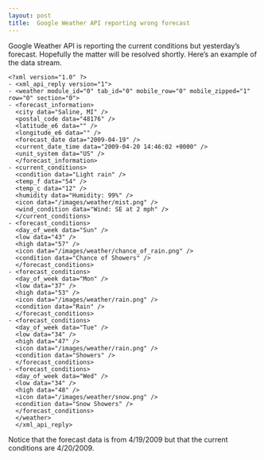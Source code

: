 ```yaml
---
layout: post
title:  Google Weather API reporting wrong forecast
---
```

Google Weather API is reporting the current conditions but yesterday’s forecast. Hopefully the matter will be resolved shortly. Here’s an example of the data stream.
    
    <?xml version="1.0" ?> 
    - <xml_api_reply version="1">
    - <weather module_id="0" tab_id="0" mobile_row="0" mobile_zipped="1" row="0" section="0">
    - <forecast_information>
      <city data="Saline, MI" /> 
      <postal_code data="48176" /> 
      <latitude_e6 data="" /> 
      <longitude_e6 data="" /> 
      <forecast_date data="2009-04-19" /> 
      <current_date_time data="2009-04-20 14:46:02 +0000" /> 
      <unit_system data="US" /> 
      </forecast_information>
    - <current_conditions>
      <condition data="Light rain" /> 
      <temp_f data="54" /> 
      <temp_c data="12" /> 
      <humidity data="Humidity: 99%" /> 
      <icon data="/images/weather/mist.png" /> 
      <wind_condition data="Wind: SE at 2 mph" /> 
      </current_conditions>
    - <forecast_conditions>
      <day_of_week data="Sun" /> 
      <low data="43" /> 
      <high data="57" /> 
      <icon data="/images/weather/chance_of_rain.png" /> 
      <condition data="Chance of Showers" /> 
      </forecast_conditions>
    - <forecast_conditions>
      <day_of_week data="Mon" /> 
      <low data="37" /> 
      <high data="53" /> 
      <icon data="/images/weather/rain.png" /> 
      <condition data="Rain" /> 
      </forecast_conditions>
    - <forecast_conditions>
      <day_of_week data="Tue" /> 
      <low data="34" /> 
      <high data="47" /> 
      <icon data="/images/weather/rain.png" /> 
      <condition data="Showers" /> 
      </forecast_conditions>
    - <forecast_conditions>
      <day_of_week data="Wed" /> 
      <low data="34" /> 
      <high data="48" /> 
      <icon data="/images/weather/snow.png" /> 
      <condition data="Snow Showers" /> 
      </forecast_conditions>
      </weather>
      </xml_api_reply>

Notice that the forecast data is from 4/19/2009 but that the current conditions are 4/20/2009.
